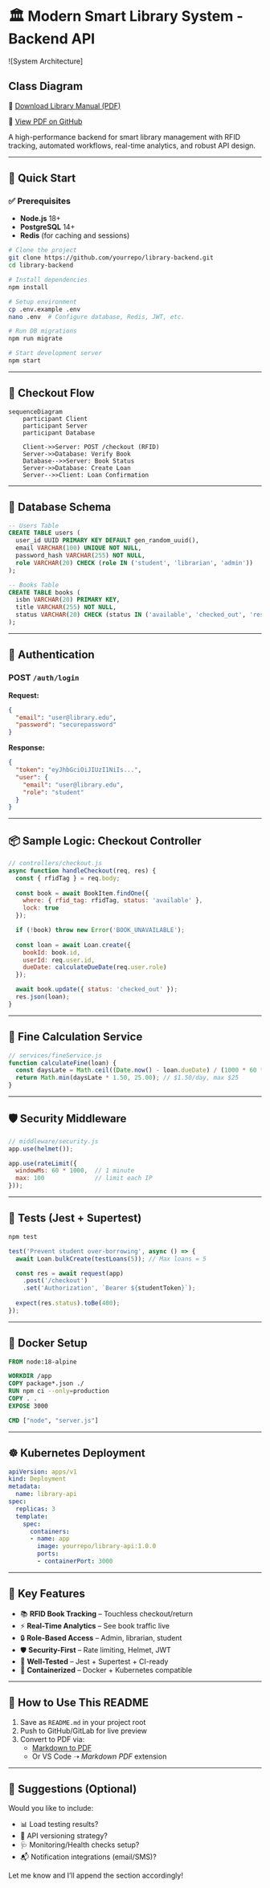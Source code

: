 # 🏛️ Modern Smart Library System - Backend API

![System Architecture]

## Class Diagram
📄 [Download Library Manual (PDF)](frontend/public/Docs/ClassDiagram.pdf)

📄 [View PDF on GitHub](https://github.com/Aboubaker001/Univ-Library/blob/master/frontend/public/Docs/ClassDiagram.pdf)


A high-performance backend for smart library management with RFID tracking, automated workflows, real-time analytics, and robust API design.

---

## 🚀 Quick Start

### ✅ Prerequisites
- **Node.js** 18+
- **PostgreSQL** 14+
- **Redis** (for caching and sessions)

```bash
# Clone the project
git clone https://github.com/yourrepo/library-backend.git
cd library-backend

# Install dependencies
npm install

# Setup environment
cp .env.example .env
nano .env  # Configure database, Redis, JWT, etc.

# Run DB migrations
npm run migrate

# Start development server
npm start
```

---

## 🔁 Checkout Flow

```mermaid
sequenceDiagram
    participant Client
    participant Server
    participant Database

    Client->>Server: POST /checkout (RFID)
    Server->>Database: Verify Book
    Database-->>Server: Book Status
    Server->>Database: Create Loan
    Server-->>Client: Loan Confirmation
```

---

## 🧩 Database Schema

```sql
-- Users Table
CREATE TABLE users (
  user_id UUID PRIMARY KEY DEFAULT gen_random_uuid(),
  email VARCHAR(100) UNIQUE NOT NULL,
  password_hash VARCHAR(255) NOT NULL,
  role VARCHAR(20) CHECK (role IN ('student', 'librarian', 'admin'))
);

-- Books Table
CREATE TABLE books (
  isbn VARCHAR(20) PRIMARY KEY,
  title VARCHAR(255) NOT NULL,
  status VARCHAR(20) CHECK (status IN ('available', 'checked_out', 'reserved'))
);
```

---

## 🔐 Authentication

### POST `/auth/login`

**Request:**

```json
{
  "email": "user@library.edu",
  "password": "securepassword"
}
```

**Response:**

```json
{
  "token": "eyJhbGciOiJIUzI1NiIs...",
  "user": {
    "email": "user@library.edu",
    "role": "student"
  }
}
```

---

## 📦 Sample Logic: Checkout Controller

```js
// controllers/checkout.js
async function handleCheckout(req, res) {
  const { rfidTag } = req.body;
  
  const book = await BookItem.findOne({ 
    where: { rfid_tag: rfidTag, status: 'available' },
    lock: true
  });

  if (!book) throw new Error('BOOK_UNAVAILABLE');
  
  const loan = await Loan.create({
    bookId: book.id,
    userId: req.user.id,
    dueDate: calculateDueDate(req.user.role)
  });

  await book.update({ status: 'checked_out' });
  res.json(loan);
}
```

---

## 💸 Fine Calculation Service

```js
// services/fineService.js
function calculateFine(loan) {
  const daysLate = Math.ceil((Date.now() - loan.dueDate) / (1000 * 60 * 60 * 24));
  return Math.min(daysLate * 1.50, 25.00); // $1.50/day, max $25
}
```

---

## 🛡️ Security Middleware

```js
// middleware/security.js
app.use(helmet());

app.use(rateLimit({
  windowMs: 60 * 1000,  // 1 minute
  max: 100              // limit each IP
}));
```

---

## 🧪 Tests (Jest + Supertest)

```bash
npm test
```

```js
test('Prevent student over-borrowing', async () => {
  await Loan.bulkCreate(testLoans(5)); // Max loans = 5

  const res = await request(app)
    .post('/checkout')
    .set('Authorization', `Bearer ${studentToken}`);
  
  expect(res.status).toBe(400);
});
```

---

## 🐳 Docker Setup

```Dockerfile
FROM node:18-alpine

WORKDIR /app
COPY package*.json ./
RUN npm ci --only=production
COPY . .
EXPOSE 3000

CMD ["node", "server.js"]
```

---

## ☸️ Kubernetes Deployment

```yaml
apiVersion: apps/v1
kind: Deployment
metadata:
  name: library-api
spec:
  replicas: 3
  template:
    spec:
      containers:
      - name: app
        image: yourrepo/library-api:1.0.0
        ports:
        - containerPort: 3000
```

---

## 🌟 Key Features

- 📚 **RFID Book Tracking** – Touchless checkout/return
- ⚡ **Real-Time Analytics** – See book traffic live
- 🔒 **Role-Based Access** – Admin, librarian, student
- 🛡️ **Security-First** – Rate limiting, Helmet, JWT
- 🧪 **Well-Tested** – Jest + Supertest + CI-ready
- 🐳 **Containerized** – Docker + Kubernetes compatible

---

## 📘 How to Use This README

1. Save as `README.md` in your project root
2. Push to GitHub/GitLab for live preview
3. Convert to PDF via:
   - [Markdown to PDF](https://www.markdowntopdf.com/)
   - Or VS Code ➝ *Markdown PDF* extension

---

## 📌 Suggestions (Optional)

Would you like to include:
- 📊 Load testing results?
- 🔖 API versioning strategy?
- 🩺 Monitoring/Health checks setup?
- 📬 Notification integrations (email/SMS)?

Let me know and I’ll append the section accordingly!